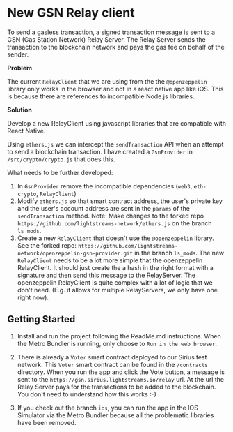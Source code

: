 # New GSN Relay client

To send a gasless transaction, a signed transaction message is sent to a GSN (Gas Station Network) Relay Server. The Relay Server sends the transaction to the blockchain network and pays the gas fee on behalf of the sender. 

**Problem**

The current `RelayClient` that we are using from the the `@openzeppelin` library only works in the browser and not in a react native app like iOS. This is because there are references to incompatible Node.js libraries. 

**Solution**

Develop a new RelayClient using javascript libraries that are compatible with React Native.

Using `ethers.js` we can intercept the `sendTransaction` API when an attempt to send a blockchain transaction. I have created a `GsnProvider` in `/src/crypto/crypto.js` that does this.

What needs to be further developed:
1. In `GsnProvider` remove the incompatible dependencies (`web3`, `eth-crypto`, `RelayClient`)
2. Modify `ethers.js` so that smart contract address, the user's private key and the user's account address are sent in the `params` of the `sendTransaction` method. Note: Make changes to the forked repo `https://github.com/lightstreams-network/ethers.js` on the branch `ls_mods`. 
3. Create a new `RelayClient` that doesn't use the `@openzeppelin` library. See the forked repo: `https://github.com/lightstreams-network/openzeppelin-gsn-provider.git` in the branch `ls_mods`. The new `RelayClient` needs to be a lot more simple that the openzeppelin RelayClient. It should just create the a hash in the right format with a signature and then send this message to the RelayServer. The openzeppelin RelayClient is quite complex with a lot of logic that we don't need. (E.g. it allows for multiple RelayServers, we only have one right now).

## Getting Started

1. Install and run the project following the ReadMe.md instructions. When the Metro Bundler is running, only choose to `Run in the web browser`.

2. There is already a `Voter` smart contract deployed to our Sirius test network. This `Voter` smart contract can be found in the `/contracts` directory. When you run the app and click the Vote button, a message is sent to the `https://gsn.sirius.lightstreams.io/relay` url. At the url the Relay Server pays for the transactions to be added to the blockchain. You don't need to understand how this works :-)

3. If you check out the branch `ios`, you can run the app in the IOS Simulator via the Metro Bundler because all the problematic libraries have been removed.